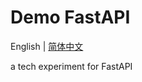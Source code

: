 # Demo FastAPI

English | [简体中文](README_zh.md)

a tech experiment for FastAPI

[//]: # ( TODO )

<!-- TODO 你好  -->